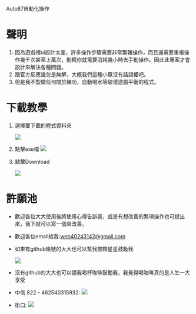 Auto87自動化操作
# 聲明
1. 因為遊戲裡ui設計太差，許多操作步驟需要非常繁雜操作，而且還需要重複操作幾千次甚至上萬次，動輒你就需要消耗幾小時去手動操作。因此此專案才會設計來解決各種問題。
2. 跟官方反應幾忽是無解，大概我們這種小眾沒有話語權吧。
3. 但是我不製做任何關於練功，自動喝水等破壞遊戲平衡的程式。

# 下載教學
1. 選擇要下載的程式資料夾

    ![](https://i.imgur.com/FrejuyR.png)

3. 點擊exe檔
    ![](https://i.imgur.com/ox0gjRm.png)

4. 點擊Download

    ![](https://i.imgur.com/Wlnh9QU.png)
    
# 許願池
* 歡迎各位大大使用後將使用心得告訴我，或是有想改善的繁瑣操作也可提出來，我下就可以寫一個來改善。
* 歡迎各位email給我:web40243142@gmail.com
* 如果有github帳號的大大也可以幫我按顆星星鼓勵我

    ![](https://i.imgur.com/f1mhkOk.png)

* 沒有github的大大也可以請我喝杯咖啡鼓勵我，我覺得喝咖啡真的是人生一大享受

* 中信 822 - 462540315932:
    ![](https://i.imgur.com/sDRr8zd.png)
* 街口:
    ![](https://i.imgur.com/kR84Dho.png)
